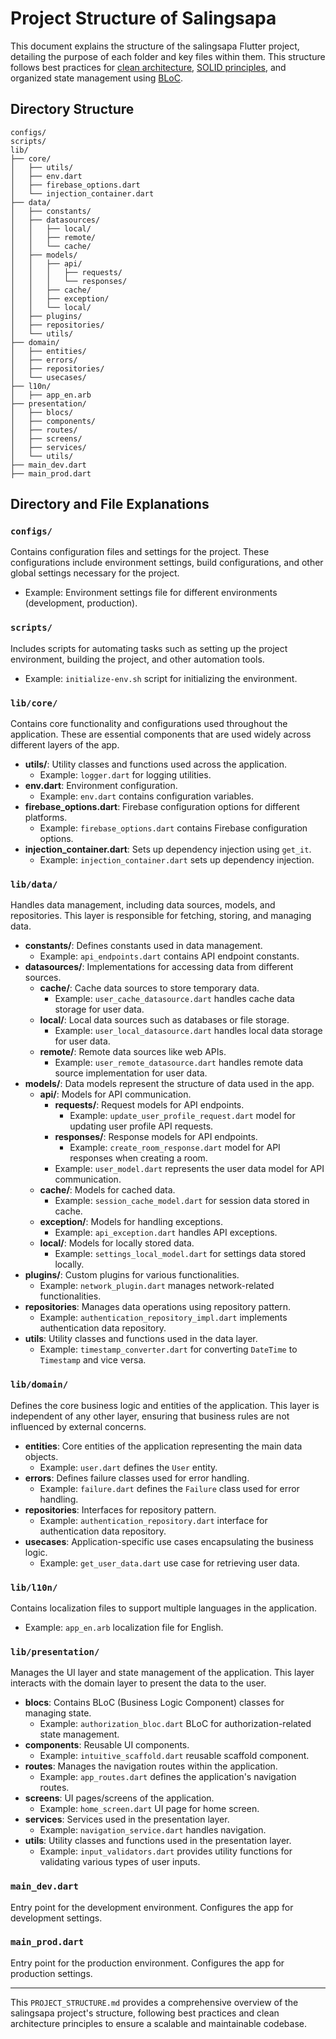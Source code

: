 # Project Structure of Salingsapa

This document explains the structure of the salingsapa Flutter project, detailing the purpose of each folder and key files within them. This structure follows best practices for [clean architecture](https://blog.cleancoder.com/uncle-bob/2012/08/13/the-clean-architecture.html), [SOLID principles](https://www.freecodecamp.org/news/solid-principles-for-better-software-design), and organized state management using [BLoC](https://bloclibrary.dev).

## Directory Structure

```text
configs/
scripts/
lib/
├── core/
│   ├── utils/
│   ├── env.dart
│   ├── firebase_options.dart
│   └── injection_container.dart
├── data/
│   ├── constants/
│   ├── datasources/
│   │   ├── local/
│   │   ├── remote/
│   │   └── cache/
│   ├── models/
│   │   ├── api/
│   │   │   ├── requests/
│   │   │   └── responses/
│   │   ├── cache/
│   │   ├── exception/
│   │   └── local/
│   ├── plugins/
│   ├── repositories/
│   └── utils/
├── domain/
│   ├── entities/
│   ├── errors/
│   ├── repositories/
│   └── usecases/
├── l10n/
│   ├── app_en.arb
├── presentation/
│   ├── blocs/
│   ├── components/
│   ├── routes/
│   ├── screens/
│   ├── services/
│   └── utils/
├── main_dev.dart
├── main_prod.dart
```

## Directory and File Explanations

### `configs/`

Contains configuration files and settings for the project. These configurations include environment
settings, build configurations, and other global settings necessary for the project.

- Example: Environment settings file for different environments (development, production).

### `scripts/`

Includes scripts for automating tasks such as setting up the project environment, building the
project, and other automation tools.

- Example: `initialize-env.sh` script for initializing the environment.

### `lib/core/`

Contains core functionality and configurations used throughout the application. These are essential
components that are used widely across different layers of the app.

- **utils/**: Utility classes and functions used across the application.
  - Example: `logger.dart` for logging utilities.
- **env.dart**: Environment configuration.
  - Example: `env.dart` contains configuration variables.
- **firebase_options.dart**: Firebase configuration options for different platforms.
  - Example: `firebase_options.dart` contains Firebase configuration options.
- **injection_container.dart**: Sets up dependency injection using `get_it`.
  - Example: `injection_container.dart` sets up dependency injection.

### `lib/data/`

Handles data management, including data sources, models, and repositories. This layer is responsible
for fetching, storing, and managing data.

- **constants/**: Defines constants used in data management.
  - Example: `api_endpoints.dart` contains API endpoint constants.
- **datasources/**: Implementations for accessing data from different sources.
  - **cache/**: Cache data sources to store temporary data.
    - Example: `user_cache_datasource.dart` handles cache data storage for user data.
  - **local/**: Local data sources such as databases or file storage.
    - Example: `user_local_datasource.dart` handles local data storage for user data.
  - **remote/**: Remote data sources like web APIs.
    - Example: `user_remote_datasource.dart` handles remote data source implementation for
      user data.
- **models/**: Data models represent the structure of data used in the app.
  - **api/**: Models for API communication.
    - **requests/**: Request models for API endpoints.
      - Example: `update_user_profile_request.dart` model for updating user profile API
        requests.
    - **responses/**: Response models for API endpoints.
      - Example: `create_room_response.dart` model for API responses when creating a room.
    - Example: `user_model.dart` represents the user data model for API communication.
  - **cache/**: Models for cached data.
    - Example: `session_cache_model.dart` for session data stored in cache.
  - **exception/**: Models for handling exceptions.
    - Example: `api_exception.dart` handles API exceptions.
  - **local/**: Models for locally stored data.
    - Example: `settings_local_model.dart` for settings data stored locally.
- **plugins/**: Custom plugins for various functionalities.
  - Example: `network_plugin.dart` manages network-related functionalities.
- **repositories**: Manages data operations using repository pattern.
  - Example: `authentication_repository_impl.dart` implements authentication data repository.
- **utils**: Utility classes and functions used in the data layer.
  - Example: `timestamp_converter.dart` for converting `DateTime` to `Timestamp` and vice
    versa.

### `lib/domain/`

Defines the core business logic and entities of the application. This layer is independent of any
other layer, ensuring that business rules are not influenced by external concerns.

- **entities**: Core entities of the application representing the main data objects.
  - Example: `user.dart` defines the `User` entity.
- **errors**: Defines failure classes used for error handling.
  - Example: `failure.dart` defines the `Failure` class used for error handling.
- **repositories**: Interfaces for repository pattern.
  - Example: `authentication_repository.dart` interface for authentication data repository.
- **usecases**: Application-specific use cases encapsulating the business logic.
  - Example: `get_user_data.dart` use case for retrieving user data.

### `lib/l10n/`

Contains localization files to support multiple languages in the application.

- Example: `app_en.arb` localization file for English.

### `lib/presentation/`

Manages the UI layer and state management of the application. This layer interacts with the domain
layer to present the data to the user.

- **blocs**: Contains BLoC (Business Logic Component) classes for managing state.
  - Example: `authorization_bloc.dart` BLoC for authorization-related state management.
- **components**: Reusable UI components.
  - Example: `intuitive_scaffold.dart` reusable scaffold component.
- **routes**: Manages the navigation routes within the application.
  - Example: `app_routes.dart` defines the application's navigation routes.
- **screens**: UI pages/screens of the application.
  - Example: `home_screen.dart` UI page for home screen.
- **services**: Services used in the presentation layer.
  - Example: `navigation_service.dart` handles navigation.
- **utils**: Utility classes and functions used in the presentation layer.
  - Example: `input_validators.dart` provides utility functions for validating various types of user inputs.

### `main_dev.dart`

Entry point for the development environment. Configures the app for development settings.

### `main_prod.dart`

Entry point for the production environment. Configures the app for production settings.

---

This `PROJECT_STRUCTURE.md` provides a comprehensive overview of the salingsapa project's
structure, following best practices and clean architecture principles to ensure a scalable and
maintainable codebase.

